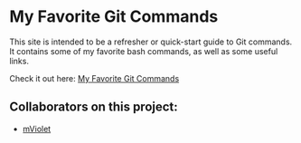 # My Favorite Git Commands
This site is intended to be a refresher or quick-start guide to Git commands. It contains some of my favorite bash commands, as well as some useful links.

Check it out here:
[My Favorite Git Commands](https://mviolet.github.io/favorite-git-commands/ "Click to see my nifty site")

## Collaborators on this project:
+ [mViolet](https://www.github.com/mViolet)

